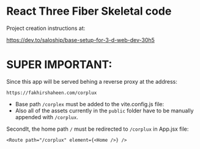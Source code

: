 # React Three Fiber Skeletal code

Project creation instructions at:

https://dev.to/saloship/base-setup-for-3-d-web-dev-30h5

# SUPER IMPORTANT:

Since this app will be served behing a reverse proxy at the address:

```
https://fakhirshaheen.com/corplux
```

- Base path `/corplex` must be added to the vite.config.js file:
- Also all of the assets currently in the `public` folder have to be manually appended with `/corplux`.

Secondlt, the home path `/` must be redirected to `/corplux` in App.jsx file:
```
<Route path="/corplux" element={<Home />} />
```

